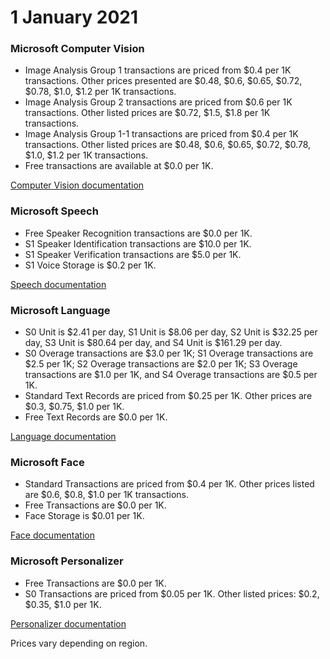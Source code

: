 # 1 January 2021

### Microsoft Computer Vision

- Image Analysis Group 1 transactions are priced from $0.4 per 1K transactions. Other prices presented are $0.48, $0.6, $0.65, $0.72, $0.78, $1.0, $1.2 per 1K transactions.
- Image Analysis Group 2 transactions are priced from $0.6 per 1K transactions. Other listed prices are $0.72, $1.5, $1.8 per 1K transactions.
- Image Analysis Group 1-1 transactions are priced from $0.4 per 1K transactions. Other listed prices are $0.48, $0.6, $0.65, $0.72, $0.78, $1.0, $1.2 per 1K transactions.
- Free transactions are available at $0.0 per 1K.

[Computer Vision documentation](https://learn.microsoft.com/en-us/azure/ai-services/computer-vision/)

### Microsoft Speech

- Free Speaker Recognition transactions are $0.0 per 1K.
- S1 Speaker Identification transactions are $10.0 per 1K.
- S1 Speaker Verification transactions are $5.0 per 1K.
- S1 Voice Storage is $0.2 per 1K.

[Speech documentation](https://learn.microsoft.com/azure/ai-services/speech-service/)

### Microsoft Language

- S0 Unit is $2.41 per day, S1 Unit is $8.06 per day, S2 Unit is $32.25 per day, S3 Unit is $80.64 per day, and S4 Unit is $161.29 per day.
- S0 Overage transactions are $3.0 per 1K; S1 Overage transactions are $2.5 per 1K; S2 Overage transactions are $2.0 per 1K; S3 Overage transactions are $1.0 per 1K, and S4 Overage transactions are $0.5 per 1K.
- Standard Text Records are priced from $0.25 per 1K. Other prices are $0.3, $0.75, $1.0 per 1K.
- Free Text Records are $0.0 per 1K.

[Language documentation](https://learn.microsoft.com/azure/ai-services/language-service/)

### Microsoft Face

- Standard Transactions are priced from $0.4 per 1K. Other prices listed are $0.6, $0.8, $1.0 per 1K transactions.
- Free Transactions are $0.0 per 1K.
- Face Storage is $0.01 per 1K.

[Face documentation](https://learn.microsoft.com/en-us/azure/ai-services/computer-vision/overview-identity)

### Microsoft Personalizer

- Free Transactions are $0.0 per 1K.
- S0 Transactions are priced from $0.05 per 1K. Other listed prices: $0.2, $0.35, $1.0 per 1K.

[Personalizer documentation](https://learn.microsoft.com/azure/ai-services/personalizer/)

Prices vary depending on region.